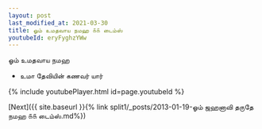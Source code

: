 ```yaml
---
layout: post
last_modified_at: 2021-03-30
title: ஓம் உமதவாய நமஹ ௧௧ டைம்ஸ்
youtubeId: eryFyghzYWw
---
```

 
 
 ஓம் உமதவாய நமஹ  
 
 -  உமா தேவியின் கணவர் யார் 
 
  
 
  
 
 
 
 
 
 


{% include youtubePlayer.html id=page.youtubeId %}
 
[Next]({{ site.baseurl }}{% link  split1/_posts/2013-01-19-ஓம் ஜஹனாவி தருதே நமஹ ௧௧ டைம்ஸ்.md%})
 
